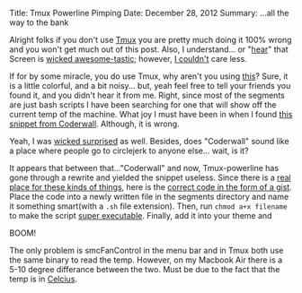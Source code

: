 Title: Tmux Powerline Pimping
Date: December 28, 2012
Summary: ...all the way to the bank

Alright folks if you don't use [Tmux][1] you are pretty much doing it 100% wrong 
and you won't get much out of this post. Also, I understand... or "[hear][2]" that 
Screen is [wicked awesome-tastic][3]; however, [I couldn't][4] care less.

If for by some miracle, you do use Tmux, why aren't you using [this][5]? Sure, 
it is a little colorful, and a bit noisy... but, yeah feel free to tell your 
friends you found it, and you didn't hear it from me. Right, since most of the 
segments are just bash scripts I have been searching for one that will show off 
the current temp of the machine. What joy I must have been in when I found [this 
snippet from Coderwall][6]. Although, it is wrong.

Yeah, I was [wicked surprised][7] as well. Besides, does "Coderwall" 
sound like a place where people go to circlejerk to anyone else... wait, is it? 

It appears that between that..."Coderwall" and now, Tmux-powerline has gone 
through a rewrite and yielded the snippet useless. Since there is a [real place 
for these kinds of things][8], here is the [correct code in the form of a gist][9]. 
Place the code into a newly written file in the segments directory and name it 
something smart(with a `.sh` file extension). Then, run `chmod a+x filename` to 
make the script [super executable][10]. Finally, add it into your theme and

BOOM!

The only problem is smcFanControl in the menu bar and in Tmux both use the same 
binary to read the temp. However, on my Macbook Air there is a 5-10 degree 
differance between the two. Must be due to the fact that the temp is in [Celcius][11]. 


[1]: http://pragprog.com/book/bhtmux/tmux
[2]: https://gimmebar.com/view/50340ae129ca15593d000005/big 
[3]: https://gimmebar.com/view/50305c7729ca153546000001/big
[4]: http://www.urbandictionary.com/define.php?term=I+could+give+two+shits
[5]: https://github.com/erikw/tmux-powerline
[6]: https://coderwall.com/p/cmw1mq
[7]: https://gimmebar.com/view/504f465629ca15bb4b000000/big
[8]: http://jsfiddle.net/
[9]: https://gist.github.com/4404483
[10]: https://gimmebar.com/view/50b6270eaac4228f36000009/big
[11]: https://gimmebar.com/view/502ea8eaaac4223116000014/big
